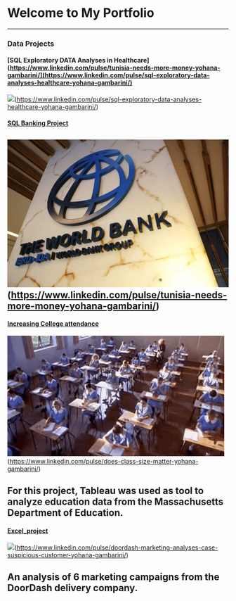 # Welcome to My Portfolio
---
### Data Projects

#### [SQL Exploratory DATA Analyses in Healthcare](https://www.linkedin.com/pulse/tunisia-needs-more-money-yohana-gambarini/](https://www.linkedin.com/pulse/sql-exploratory-data-analyses-healthcare-yohana-gambarini/)

<img src="images/giphy.gif?raw=true"/>(https://www.linkedin.com/pulse/sql-exploratory-data-analyses-healthcare-yohana-gambarini/)

#### [SQL Banking Project](https://www.linkedin.com/pulse/tunisia-needs-more-money-yohana-gambarini/)

<img src="images/The-World-Bank.jpg?raw=true"/>(https://www.linkedin.com/pulse/tunisia-needs-more-money-yohana-gambarini/)
---
#### [Increasing College attendance](https://www.linkedin.com/pulse/does-class-size-matter-yohana-gambarini/)

<img src="images/Students class GIF.gif?raw=true"/>(https://www.linkedin.com/pulse/does-class-size-matter-yohana-gambarini/)

For this project, Tableau was used as tool to analyze education data from the Massachusetts Department of Education. 
---
 
#### [Excel_project](https://www.linkedin.com/pulse/doordash-marketing-analyses-case-suspicious-customer-yohana-gambarini/)

<img src="images/1671479534257.gif?raw=true"/>(https://www.linkedin.com/pulse/doordash-marketing-analyses-case-suspicious-customer-yohana-gambarini/)

An analysis of 6 marketing campaigns from the DoorDash delivery company.
---

